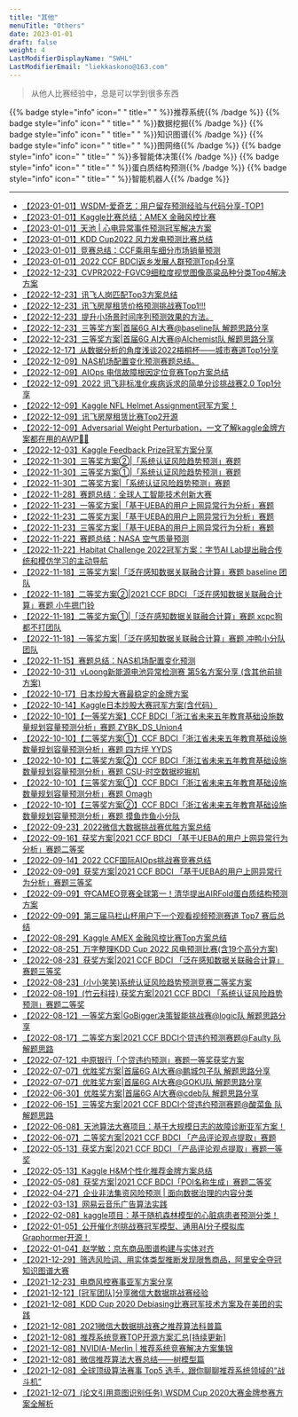 ```yaml
---
title: "其他"
menuTitle: "Others"
date: 2023-01-01
draft: false
weight: 4
LastModifierDisplayName: "SWHL"
LastModifierEmail: "liekkaskono@163.com"
---
```

 
> 从他人比赛经验中，总是可以学到很多东西
 
{{% badge style="info" icon=" " title=" " %}}推荐系统{{% /badge %}}
{{% badge style="info" icon=" " title=" " %}}数据挖掘{{% /badge %}}
{{% badge style="info" icon=" " title=" " %}}知识图谱{{% /badge %}}
{{% badge style="info" icon=" " title=" " %}}图网络{{% /badge %}}
{{% badge style="info" icon=" " title=" " %}}多智能体决策{{% /badge %}}
{{% badge style="info" icon=" " title=" " %}}蛋白质结构预测{{% /badge %}}
{{% badge style="info" icon=" " title=" " %}}智能机器人{{% /badge %}}
 
---
 
- [【2023-01-01】WSDM-爱奇艺：用户留存预测经验与代码分享-TOP1](https://mp.weixin.qq.com/s?__biz=MzIwNDA5NDYzNA==&mid=2247497981&idx=1&sn=0af265485b99beff1df0fa3e7438b739&chksm=96c7d538a1b05c2efa739385b8d740a126cdad5620dd4522878747b9d696e2d2848fc00e371a&scene=21#wechat_redirect)
- [【2023-01-01】Kaggle比赛总结：AMEX 金融风控比赛](https://mp.weixin.qq.com/s?__biz=MzIwNDA5NDYzNA==&mid=2247499467&idx=1&sn=df16c9f88a2de5b32a1a56a355ecb74f&chksm=96c7d30ea1b05a184d2c9e22de788d62d42f7c6f4c597b54bc46a6577269f6154b85eeff5e46&scene=21#wechat_redirect)
- [【2023-01-01】天池 | 心电异常事件预测冠军解决方案](https://mp.weixin.qq.com/s?__biz=MzIwNDA5NDYzNA==&mid=2247499788&idx=1&sn=1f73fdc25cf74ab8b5c92873105845ba&chksm=96c7edc9a1b064df342dea3d8435555b7f42921fea1617ed16740db267153f2144902016d558&scene=21#wechat_redirect)
- [【2023-01-01】KDD Cup2022 风力发电预测比赛总结](https://mp.weixin.qq.com/s?__biz=MzIwNDA5NDYzNA==&mid=2247499502&idx=1&sn=5a47d80b2f2441ca2c3abe7dc4c89b92&chksm=96c7d32ba1b05a3d37848edb379c62bdd6208f238fb67ff38095d389c4d79cb1cf2392f024d2&scene=21#wechat_redirect)
- [【2023-01-01】竞赛总结：CCF乘用车细分市场销量预测](https://mp.weixin.qq.com/s?__biz=MzIwNDA5NDYzNA==&mid=2247497787&idx=1&sn=03e8e432030d67147dfefeff6f82f8d7&chksm=96c7d5fea1b05ce87438f8e2386cbaa86964c6b1fc5409f05756ef2b184d0b327b458ade56d2&scene=21#wechat_redirect)
- [【2023-01-01】2022 CCF BDCI返乡发展人群预测Top4分享](http://mp.weixin.qq.com/s?__biz=Mzk0NDE5Nzg1Ng==&mid=2247506032&idx=2&sn=458e796991dd1c0c9f58f8666af89c9a&chksm=c32ac1fff45d48e94aaedb53c637c2cabd80f8edf0e9f07a9465d040b615ce14024e6f536298#rd)
- [【2022-12-23】CVPR2022-FGVC9细粒度视觉图像高粱品种分类Top4解决方案](http://mp.weixin.qq.com/s?__biz=Mzk0NDE5Nzg1Ng==&mid=2247505907&idx=2&sn=0ba2bbd71c367ace67d8daf37a924dd8&chksm=c32ace7cf45d476a19c24d7cf5bc57122c39c2d76e735db83a9781a5932952a31caccf7c1447#rd)
- [【2022-12-23】讯飞人岗匹配Top3方案总结](http://mp.weixin.qq.com/s?__biz=Mzk0NDE5Nzg1Ng==&mid=2247505938&idx=2&sn=5d4f0fecf7ab9ae99fb2970bab2e7d84&chksm=c32ac19df45d488bf574e7bbb50180462f411949a7743c974e7ebf63cf269fe5e8d5f422d570#rd)
- [【2022-12-23】讯飞房屋租赁价格预测挑战赛Top1!!!](http://mp.weixin.qq.com/s?__biz=Mzk0NDE5Nzg1Ng==&mid=2247505875&idx=1&sn=4413426db5e2c51af92b550e94abec7b&chksm=c32ace5cf45d474ae505825adb852aa85dac9c90c5ce9db4f907c760e97aaf7c7fafcf1ab0e5#rd)
- [【2022-12-23】提升小场景时间序列预测效果的方法。](http://mp.weixin.qq.com/s?__biz=Mzk0NDE5Nzg1Ng==&mid=2247505912&idx=1&sn=c3f222e1edf00af20c6fc734c56b3172&chksm=c32ace77f45d476189b1936df1a5f7be24219b87b4ceedaadf2691ed0d5c4e0b6ce4518e2ff9#rd)
- [【2022-12-23】三等奖方案|首届6G AI大赛@baseline队 解题思路分享](https://mp.weixin.qq.com/s/SgBWO6tylTfXQ3T0iFNETw)
- [【2022-12-23】三等奖方案|首届6G AI大赛@Alchemist队 解题思路分享](https://mp.weixin.qq.com/s/TikPXaLHHOpiLTKoC0MjNA)
- [【2022-12-17】从数据分析的角度浅谈2022梧桐杯——城市赛道Top1分享](https://mp.weixin.qq.com/s/bbt0lyPotRw6ospOjJjotQ)
- [【2022-12-09】NAS机场配置变化预测赛题总结。](http://mp.weixin.qq.com/s?__biz=Mzk0NDE5Nzg1Ng==&mid=2247505708&idx=1&sn=48a8d11c77e520c07bffecd81ab9c599&chksm=c32acea3f45d47b529cec54724afdf4196615a9177b9abf504283f3f1fd711203e31ca3a8ab2#rd)
- [【2022-12-09】AIOps 电信故障根因定位竞赛Top方案总结](http://mp.weixin.qq.com/s?__biz=Mzk0NDE5Nzg1Ng==&mid=2247505754&idx=1&sn=d45a33fca19ddd0d33192d621c620473&chksm=c32aced5f45d47c31b98cb9675e2503de50bd24ec2f31bb0ace70f5612621aea43607aa0aa69#rd)
- [【2022-12-09】2022 讯飞非标准化疾病诉求的简单分诊挑战赛2.0 Top1分享](http://mp.weixin.qq.com/s?__biz=Mzk0NDE5Nzg1Ng==&mid=2247505848&idx=2&sn=87c6319660b10040de7bc0c4717d419f&chksm=c32ace37f45d47215d4064cc7c283af40f34a7f1c5097ea4011458f854dd1a066e626ec7897a#rd)
- [【2022-12-09】Kaggle NFL Helmet Assignment冠军方案！](http://mp.weixin.qq.com/s?__biz=Mzk0NDE5Nzg1Ng==&mid=2247505861&idx=1&sn=825d484da746cf191eb34be90d521389&chksm=c32ace4af45d475cafa77912273e2a825a8e8c79fcb521f4775299ef1bfc3c3c927f4a99d2cf#rd)
- [【2022-12-09】讯飞房屋租赁比赛Top2开源](http://mp.weixin.qq.com/s?__biz=Mzk0NDE5Nzg1Ng==&mid=2247505869&idx=2&sn=86a2ea68f36870e1648d965a05017dae&chksm=c32ace42f45d4754d3e642929484645b199002e7be9de020e0171bc7d4ed6f214948d0110d48#rd)
- [【2022-12-09】Adversarial Weight Perturbation，一文了解kaggle金牌方案都在用的AWP🥇🥇](http://mp.weixin.qq.com/s?__biz=MzAxOTU5NTU4MQ==&mid=2247490374&idx=1&sn=033ed7bab413e7ecd4001588f1208d61&chksm=9bc5f314acb27a02d5cb45ae26c045b42a18fc995e389e6df6d580c102af9bfd1b5294607776#rd)
- [【2022-12-03】Kaggle Feedback Prize冠军方案分享](http://mp.weixin.qq.com/s?__biz=Mzk0NDE5Nzg1Ng==&mid=2247505798&idx=1&sn=7d6d9ee97404541b826ed3c61cea5e3a&chksm=c32ace09f45d471f86163e9bba572cffab661438370807a7f3b3c311164f7e73d3f0ac656baa#rd)
- [【2022-11-30】三等奖方案②|「系统认证风险趋势预测」赛题](http://mp.weixin.qq.com/s?__biz=MzI5ODQxMTk5MQ==&mid=2247511631&idx=3&sn=0e1e7eb95c4c7b647a7a4bc98e9f9459&chksm=eca4dcf7dbd355e1b5f61b5892e01773df732a7070b25772abd9ea794170537b3e83f36a057e#rd)
- [【2022-11-30】三等奖方案①|「系统认证风险趋势预测」赛题](http://mp.weixin.qq.com/s?__biz=MzI5ODQxMTk5MQ==&mid=2247511631&idx=2&sn=aedf255f3fb902f3aa3b91f26c848c2e&chksm=eca4dcf7dbd355e12894209933c5fb9e2007f055e07a99605763ac554693dec8745cd23e27cc#rd)
- [【2022-11-30】二等奖方案|「系统认证风险趋势预测」赛题](http://mp.weixin.qq.com/s?__biz=MzI5ODQxMTk5MQ==&mid=2247511631&idx=1&sn=449228647107050027e6a5cd9a35c500&chksm=eca4dcf7dbd355e13ceb06043321e4584049840adf78979cecce37e1890c66219b17defed4f6#rd)
- [【2022-11-28】赛题总结：全球人工智能技术创新大赛](http://mp.weixin.qq.com/s?__biz=MzIwNDA5NDYzNA==&mid=2247500363&idx=1&sn=700a81a9ee660cfae2d90c87a6a71da0&chksm=96c7ef8ea1b066982bc693885e5f9e88452d32c90dadf7284bbff8fdb7e48e5555a1a5fd661b#rd)
- [【2022-11-23】一等奖方案|「基于UEBA的用户上网异常行为分析」赛题](https://mp.weixin.qq.com/s/zI0uKhiZZDyNMAwKjdoBHg)
- [【2022-11-23】二等奖方案|「基于UEBA的用户上网异常行为分析」赛题](https://mp.weixin.qq.com/s/2HKSUnPIqzZ_vi4w1ejNBg)
- [【2022-11-23】三等奖方案|「基于UEBA的用户上网异常行为分析」赛题](https://mp.weixin.qq.com/s/cNbuUJcf4bYRbySq9fYgBg)
- [【2022-11-22】赛题总结：NASA 空气质量预测](https://mp.weixin.qq.com/s/RIoa2ScRLT2Y7p2olxTfDA)
- [【2022-11-22】Habitat Challenge 2022冠军方案：字节AI Lab提出融合传统和模仿学习的主动导航](https://mp.weixin.qq.com/s/DGYv97OMYDtA6HVY04h-Dg)
- [【2022-11-18】三等奖方案|「泛在感知数据关联融合计算」赛题 baseline 团队](https://mp.weixin.qq.com/s/_bAsK3d9evpXHXmnA4ow0w)
- [【2022-11-18】二等奖方案②|2021 CCF BDCI 「泛在感知数据关联融合计算」赛题 小牛摁门铃](https://mp.weixin.qq.com/s/tIh8MmglnddJnJUGmAqSww)
- [【2022-11-18】二等奖方案①|「泛在感知数据关联融合计算」赛题 xcpc狗都不打团队](https://mp.weixin.qq.com/s/r7Ch3GVFOarBzCvKWN0g8A)
- [【2022-11-18】一等奖方案|「泛在感知数据关联融合计算」赛题 冲鸭小分队团队](https://mp.weixin.qq.com/s/Z30-hwDkAXzbgwUTIKdLHA)
- [【2022-11-15】赛题总结：NAS机场配置变化预测](https://mp.weixin.qq.com/s/wjJ4vXF4Dxw8vfofVNbnZg)
- [【2022-10-31】vLoong新能源电池异常检测赛 第5名方案分享 (含其他前排方案)](https://mp.weixin.qq.com/s/bY948S7NWzsG5uedtjAm0Q)
- [【2022-10-17】日本炒股大赛最稳定的金牌方案](https://mp.weixin.qq.com/s/seHvAv6uMk-QnXv3E-ts1w)
- [【2022-10-14】Kaggle日本炒股大赛冠军方案(含代码）](https://mp.weixin.qq.com/s/5M-eNMbF4EBlIMVXfgjnwg)
- [【2022-10-10】【一等奖方案】CCF BDCI「浙江省未来五年教育基础设施数量规划容量预测分析」赛题 ZYBK_DS_Union4](https://mp.weixin.qq.com/s/D4X-iBZxBT0xmgSnxgJ2nQ)
- [【2022-10-10】【二等奖方案①】CCF BDCI「浙江省未来五年教育基础设施数量规划容量预测分析」赛题 四方坪 YYDS](https://mp.weixin.qq.com/s/_CGLPMTiSeXkrFb61LwnWw)
- [【2022-10-10】【二等奖方案②】CCF BDCI「浙江省未来五年教育基础设施数量规划容量预测分析」赛题 CSU-时空数据挖掘机](https://mp.weixin.qq.com/s/d0F958bw5Qg-paVL5wLA0w)
- [【2022-10-10】【三等奖方案①】CCF BDCI「浙江省未来五年教育基础设施数量规划容量预测分析」赛题 Omagh](https://mp.weixin.qq.com/s/IIvP81X32W8bGiBz1Q4IkA)
- [【2022-10-10】【三等奖方案②】CCF BDCI「浙江省未来五年教育基础设施数量规划容量预测分析」赛题 摸鱼炸鱼小分队](https://mp.weixin.qq.com/s/wNMRYAtREwQwrcXEq7jumA)
- [【2022-09-23】2022微信大数据挑战赛优胜方案总结](https://mp.weixin.qq.com/s/AkZvomdKaCbsTSSH4jBDKg)
- [【2022-09-16】获奖方案|2021 CCF BDCI 「基于UEBA的用户上网异常行为分析」赛题二等奖](https://mp.weixin.qq.com/s/2auKhJCDcsSiyy7ekwv4Yg)
- [【2022-09-14】2022 CCF国际AIOps挑战赛竞赛总结](https://mp.weixin.qq.com/s/CbVmY2RVR_ZRB3MaJ4lqmQ)
- [【2022-09-09】获奖方案|2021 CCF BDCI 「基于UEBA的用户上网异常行为分析」赛题三等奖](https://mp.weixin.qq.com/s/Ouko7-nFZkJfyKcCf4AoAw)
- [【2022-09-09】夺CAMEO竞赛全球第一！清华提出AIRFold蛋白质结构预测方案](https://mp.weixin.qq.com/s/52MFjmG3ZzyKTMUTcJRm1w)
- [【2022-09-09】第三届马栏山杯用户下一个观看视频预测赛道 Top7 赛后总结](https://mp.weixin.qq.com/s/IhWHkzx-y8U6ZbC6kGiuCg)
- [【2022-08-29】Kaggle AMEX 金融风控比赛Top方案总结](https://mp.weixin.qq.com/s/z4DZm3JdbardzSis91lrAA)
- [【2022-08-25】万字整理KDD Cup 2022 风电预测比赛(含19个高分方案)](https://mp.weixin.qq.com/s/-zMvykSXd3X4HYnu7938Uw)
- [【2022-08-23】获奖方案|2021 CCF BDCI 「泛在感知数据关联融合计算」赛题三等奖](https://mp.weixin.qq.com/s/OWuj5TkrxxwwdfziW1S5Mg)
- [【2022-08-23】(小小笑笑)系统认证风险趋势预测竞赛二等奖方案](https://mp.weixin.qq.com/s/gMclrGHPP7mzXJV9Nn_8-A)
- [【2022-08-19】(竹云科技) 获奖方案|2021 CCF BDCI 「系统认证风险趋势预测」赛题二等奖](https://mp.weixin.qq.com/s/6hIfiB9l9K_pXAqt9Lew4A)
- [【2022-08-12】一等奖方案|GoBigger决策智能挑战赛@logic队 解题思路分享](https://mp.weixin.qq.com/s/c3iwaWN5jVx7DM1dsGx3mw)
- [【2022-08-17】二等奖方案|2021 CCF BDCI个贷违约预测赛题@Faulty 队解题思路](https://mp.weixin.qq.com/s/BdOSAKIL4tzhCRxHz9AKKg)
- [【2022-07-12】中原银行「个贷违约预测」赛题一等奖获奖方案](https://mp.weixin.qq.com/s/hnNueD98r5DzHvJXiibPDQ)
- [【2022-07-07】优胜奖方案|首届6G AI大赛@鹏城包子队 解题思路分享](https://mp.weixin.qq.com/s?__biz=MzI5ODQxMTk5MQ==&mid=2247506633&idx=1&sn=767fb3837274cc28456a3967c5f9f160&chksm=eca4a871dbd321679cde61e31d42c597b0fe5f135131c143ec7b4a74e913d64f8610ee9a81e4&scene=178&cur_album_id=1822046196287258625#rd)
- [【2022-07-07】优胜奖方案|首届6G AI大赛@GOKU队 解题思路分享](https://mp.weixin.qq.com/s?__biz=MzI5ODQxMTk5MQ==&mid=2247506745&idx=1&sn=e8d552e21c2da32f79bb435841dd3992&chksm=eca4a981dbd32097c6ff1ec42f203bde8c2dfda52cd20d89f1561e6c9adef67dea405bf8debf&scene=178&cur_album_id=1822046196287258625#rd)
- [【2022-06-30】优胜奖方案|首届6G AI大赛@cdeb队 解题思路分享](https://mp.weixin.qq.com/s/1xYZpk0kD4y51CpjRXPgMQ)
- [【2022-06-15】三等奖方案|2021 CCF BDCI个贷违约预测赛题@酸菜鱼 队解题思路](https://mp.weixin.qq.com/s/Gpk58GOZ-pUQI63Srx_gYA)
- [【2022-06-08】天池算法大赛项目：基于大规模日志的故障诊断亚军方案！](https://mp.weixin.qq.com/s/GwrcPwTNHTXb46ek0-rWKA)
- [【2022-06-07】二等奖方案|2021 CCF BDCI 「产品评论观点提取」赛题](https://mp.weixin.qq.com/s/-LrrbFxOtVOiyvjxewLxcw)
- [【2022-05-13】获奖方案|2021 CCF BDCI 「产品评论观点提取」赛题一等奖](https://mp.weixin.qq.com/s/MFa9bqEcPah2pdt1PfbeeA)
- [【2022-05-13】Kaggle H&M个性化推荐金牌方案总结](https://mp.weixin.qq.com/s/JieqWl4wQXHP2t9Ew6fd6w)
- [【2022-05-08】获奖方案|2021 CCF BDCI「POI名称生成」赛题二等奖](https://mp.weixin.qq.com/s/q6JUySACQR748Vty5I30BA)
- [【2022-04-27】企业非法集资风险预测 | 面向数据治理的内容分类](https://mp.weixin.qq.com/s/Fem7Zxn4tD7sbRRYsNEkcQ)
- [【2022-03-13】网易云音乐广告算法实践](https://mp.weixin.qq.com/s/wpgESXcT8UVwDjtPZdo_Bg)
- [【2022-02-08】kaggle项目：基于随机森林模型的心脏病患者预测分类！](https://mp.weixin.qq.com/s/ylREDKB-HFo0b2mxphXd_g)
- [【2022-01-05】公开催化剂挑战赛冠军模型、通用AI分子模拟库Graphormer开源！](https://mp.weixin.qq.com/s/oOrRYf8anJqwiMrVq-H_8g)
- [【2022-01-04】赵学敏：京东商品图谱构建与实体对齐](https://mp.weixin.qq.com/s/9y4x4Ui4a5HiHRwi-gGRmA)
- [【2021-12-29】筛选风险词、用实体类型推断发现限售商品，阿里安全夺冠知识图谱大赛](https://mp.weixin.qq.com/s/1AXztwJCgkEauOKZwfs5Kw)
- [【2021-12-23】电商风控赛事亚军方案分享](https://mp.weixin.qq.com/s/jpJBvPihhHxREC6-FcXGyQ)
- [【2021-12-12】[冠军团队]分享微信大数据挑战赛经验](https://mp.weixin.qq.com/s/Jxydvm9Ri11i4RF4NbS0bA)
- [【2021-12-08】KDD Cup 2020 Debiasing比赛冠军技术方案及在美团的实践](https://tech.meituan.com/2020/08/20/kdd-cup-debiasing-practice.html)
- [【2021-12-08】2021微信大数据挑战赛之推荐算法科普篇](https://developers.weixin.qq.com/community/develop/article/doc/0000e60e1c8ed881174c39f9d56413)
- [【2021-12-08】推荐系统竞赛TOP开源方案汇总[持续更新]](https://zhuanlan.zhihu.com/p/269635363)
- [【2021-12-08】NVIDIA-Merlin | 推荐系统竞赛解决方案集锦](https://zhuanlan.zhihu.com/p/442001853)
- [【2021-12-08】微信推荐算法大赛总结——树模型篇](https://zhuanlan.zhihu.com/p/402162597)
- [【2021-12-08】全球顶级算法赛事 Top5 选手，跟你聊聊推荐系统领域的“战斗机”](https://gitbook.cn/gitchat/geekbook/5c4abd3b4ab8b926cf73acc5/topic/5c52ef1cdc96fe6e50a51cb8)
- [【2021-12-07】(论文引用意图识别任务) WSDM Cup 2020大赛金牌参赛方案全解析](https://segmentfault.com/a/1190000037442413)
